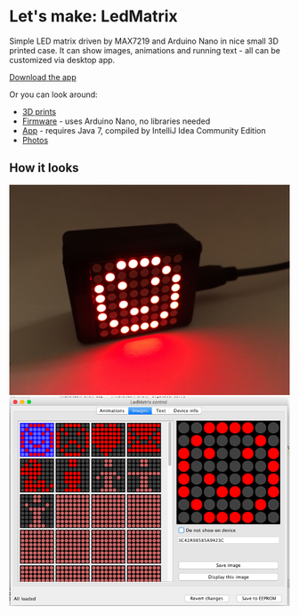 # Let's make: LedMatrix

Simple LED matrix driven by MAX7219 and Arduino Nano in nice small 3D printed case.
It can show images, animations and running text - all can be customized via desktop app.

[Download the app](https://github.com/TheCaveCz/letsmake-ledmatrix/releases/download/1.0/lm-matrixcontrol.jar)

Or you can look around:
* [3D prints](stl)
* [Firmware](firmware/lm-matrix) - uses Arduino Nano, no libraries needed
* [App](app) - requires Java 7, compiled by IntelliJ Idea Community Edition
* [Photos](pictures)

## How it looks

![The Device](pictures/8.jpg)
![Desktop app](pictures/app.png)
